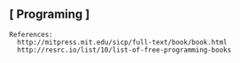 ## [ Programing ]

    References:
      http://mitpress.mit.edu/sicp/full-text/book/book.html
      http://resrc.io/list/10/list-of-free-programming-books
